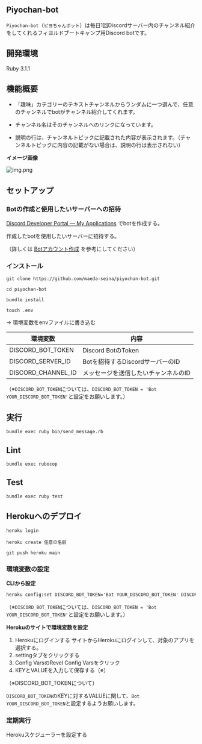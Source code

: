 ## Piyochan-bot
`Piyochan-bot`（`ピヨちゃんボット`）は毎日1回Discordサーバー内のチャンネル紹介をしてくれるフィヨルドブートキャンプ用Discord botです。

## 開発環境
Ruby 3.1.1

## 機能概要

- 「趣味」カテゴリーのテキストチャンネルからランダムに一つ選んで、任意のチャンネルでbotがチャンネル紹介してくれます。

- チャンネル名はそのチャンネルへのリンクになっています。

- 説明の行は、チャンネルトピックに記載された内容が表示されます。（チャンネルトピックに内容の記載がない場合は、説明の行は表示されない）

**イメージ画像**

![img.png](img.png)

## セットアップ

### Botの作成と使用したいサーバーへの招待

[Discord Developer Portal — My Applications](https://discord.com/developers/applications/) でbotを作成する。

作成したbotを使用したいサーバーに招待する。

（詳しくは [Botアカウント作成](https://discordpy.readthedocs.io/ja/latest/discord.html) を参考にしてください）

### インストール

`git clone https://github.com/maeda-seina/piyochan-bot.git`

`cd piyochan-bot`

`bundle install`

`touch .env`

→ 環境変数をenvファイルに書き込む

| 環境変数               | 内容                     |
|--------------------|------------------------|
| DISCORD_BOT_TOKEN  | Discord BotのToken      |
| DISCORD_SERVER_ID  | Botを招待するDiscordサーバーのID |
| DISCORD_CHANNEL_ID | メッセージを送信したいチャンネルのID    |

（※`DISCORD_BOT_TOKEN`については、`DISCORD_BOT_TOKEN = 'Bot YOUR_DISCORD_BOT_TOKEN'`と設定をお願いします。）

## 実行
`bundle exec ruby bin/send_message.rb`

## Lint

`bundle exec rubocop`

## Test

`bundle exec ruby test`

## Herokuへのデプロイ

`heroku login`

`heroku create 任意の名前`

`git push heroku main`

### 環境変数の設定

**CLIから設定**

```txt
heroku config:set DISCORD_BOT_TOKEN='Bot YOUR_DISCORD_BOT_TOKEN' DISCORD_SERVER_ID=YOUR_DISCORD_SERVER_ID DISCORD_CHANNEL_ID=YOUR_DISCORD_CHANNEL_ID
```

（※`DISCORD_BOT_TOKEN`については、`DISCORD_BOT_TOKEN = 'Bot YOUR_DISCORD_BOT_TOKEN'`と設定をお願いします。）

**Herokuのサイトで環境変数を設定**

1. Herokuにログインする サイトからHerokuにログインして、対象のアプリを選択する。
2. settingタブをクリックする
3. Config VarsのRevel Config Varsをクリック
4. KEYとVALUEを入力して保存する（※）

（※DISCORD_BOT_TOKENについて）

`DISCORD_BOT_TOKEN`のKEYに対するVALUEに関して、`Bot YOUR_DISCORD_BOT_TOKEN`と設定するようお願いします。

### 定期実行

Herokuスケジューラーを設定する
